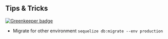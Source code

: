 ## Tips & Tricks

[![Greenkeeper badge](https://badges.greenkeeper.io/ahmadarif/simple-telegram-bot.svg)](https://greenkeeper.io/)
- Migrate for other environment `sequelize db:migrate --env production`
